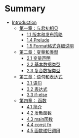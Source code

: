 # Summary

* [Introduction](README.md)
  * [第一章：与君初相见]()
    * [1.1 版本和发布策略](CHP1/1_1.md)
    * [1.4 Prelude](CHP1/1_4.md)
    * [1.5 Format格式详细说明](CHP1/1_5.md)
  * [第二章：变量和类型]()
   	* [2.1 变量声明](CHP2/2_1.md)
   	* [2.2 基本数据类型](CHP2/2_2.md)
   	* [2.3 复合数据类型](CHP2/2_3.md)
  * [第三章：语句和表达式]()
    * [3.1 语句](CHP3/3_1.md)
    * [3.2 表达式](CHP3/3_2.md)
    * [3.3 if-else](CHP3/3_3.md)
  * [第四章： 函数]()
    * [4.1 简介](CHP4/4_1.md)
    * [4.2 发散函数](CHP4/4_2.md)
    * [4.3 main函数](CHP4/4_3.md)
    * [4.4 const fn](CHP4/4_4.md)
    * [4.5 函数递归调用](CHP4/4_5.md)